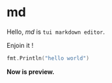 # md

Hello, _md_ is `tui markdown editor`.

Enjoin it !

```go
fmt.Println("hello world")
```

**Now is preview.**
